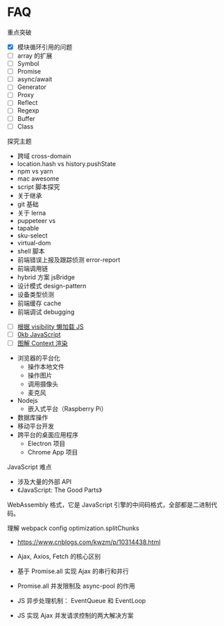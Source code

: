 # FAQ

重点突破

- [x] 模块循环引用的问题
- [ ] array 的扩展
- [ ] Symbol
- [ ] Promise
- [ ] async/await
- [ ] Generator
- [ ] Proxy
- [ ] Reflect
- [ ] Regexp
- [ ] Buffer
- [ ] Class

探究主题

- 跨域 cross-domain
- location.hash vs history.pushState
- npm vs yarn
- mac awesome
- script 脚本探究
- 关于继承
- git 基础
- 关于 lerna
- puppeteer vs
- tapable
- sku-select
- virtual-dom
- shell 脚本
- 前端错误上报及跟踪侦测 error-report
- 前端调用链
- hybrid 方案 jsBridge
- 设计模式 design-pattern
- 设备类型侦测
- 前端缓存 cache
- 前端调试 debugging
- [ ] [根据 visibility 懒加载 JS](https://codepen.io/jonneal/full/ZELvMvw)
- [ ] [0kb JavaScript](https://dev.to/this-is-learning/is-0kb-of-javascript-in-your-future-48og)
- [ ] [图解 Context 渲染](https://alexsidorenko.com/blog/react-render-context/)

- 浏览器的平台化
  - 操作本地文件
  - 操作图片
  - 调用摄像头
  - 麦克风
- Nodejs
  - 嵌入式平台（Raspberry Pi）
- 数据库操作
- 移动平台开发
- 跨平台的桌面应用程序
  - Electron 项目
  - Chrome App 项目

JavaScript 难点

- 涉及大量的外部 API
- 《JavaScript: The Good Parts》

WebAssembly 格式，它是 JavaScript 引擎的中间码格式，全部都是二进制代码。

理解 webpack config optimization.splitChunks

- https://www.cnblogs.com/kwzm/p/10314438.html


- Ajax, Axios, Fetch 的核心区别
- 基于 Promise.all 实现 Ajax 的串行和并行
- Promise.all 并发限制及 async-pool 的作用
- JS 异步处理机制： EventQueue 和 EventLoop
- JS 实现 Ajax 并发请求控制的两大解决方案
